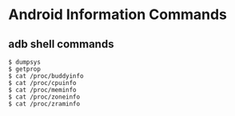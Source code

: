 # Android Information Commands

## adb shell commands

```
$ dumpsys
$ getprop
$ cat /proc/buddyinfo
$ cat /proc/cpuinfo
$ cat /proc/meminfo
$ cat /proc/zoneinfo
$ cat /proc/zraminfo
```

